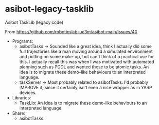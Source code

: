 # asibot-legacy-tasklib
Asibot TaskLib (legacy code)

From https://github.com/roboticslab-uc3m/asibot-main/issues/40
- Programs:
   - asibotTasks -> Sounded like a great idea, think I actually did some full trajectories like a man moving around a simulated environment and putting on some make-up, but can't think of a practical use for this. I actually recall this was when I was motivated with automated planning such as PDDL and wanted these to be atomic tasks. An idea is to migrate these demo-like behaviours to an interpreted language.
   - taskServer -> Most probably related to asibotTasks. I'd probably IMPROVE it, since it certainly isn't even a nice wrapper as in YARP devices.
- Libraries:
   - TaskLib: An idea is to migrate these demo-like behaviours to an interpreted language.
- Share:
   - asibotTasks

